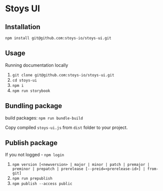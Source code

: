 # Stoys UI

## Installation

```
npm install git@github.com:stoys-io/stoys-ui.git
```

## Usage

Running documentation locally

1. `git clone git@github.com:stoys-io/stoys-ui.git`
1. `cd stoys-ui`
1. `npm i`
1. `npm run storybook`

## Bundling package

build packages: `npm run bundle-build`

Copy compiled `stoys-ui.js` from `dist` folder to your project.

## Publish package

If you not logged - `npm login`
1. `npm version [<newversion> | major | minor | patch | premajor | preminor | prepatch | prerelease [--preid=<prerelease-id>] | from-git]`
1. `npm run prepublish`
1. `npm publish --access public`


